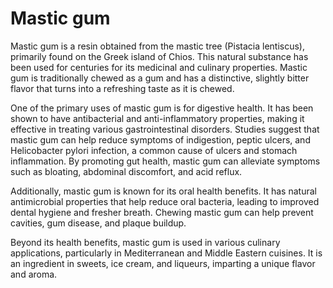 <!--
source: gpt-40
tags: herbals
-->

# Mastic gum

Mastic gum is a resin obtained from the mastic tree (Pistacia lentiscus), primarily found on the Greek island of Chios. This natural substance has been used for centuries for its medicinal and culinary properties. Mastic gum is traditionally chewed as a gum and has a distinctive, slightly bitter flavor that turns into a refreshing taste as it is chewed.

One of the primary uses of mastic gum is for digestive health. It has been shown to have antibacterial and anti-inflammatory properties, making it effective in treating various gastrointestinal disorders. Studies suggest that mastic gum can help reduce symptoms of indigestion, peptic ulcers, and Helicobacter pylori infection, a common cause of ulcers and stomach inflammation. By promoting gut health, mastic gum can alleviate symptoms such as bloating, abdominal discomfort, and acid reflux.

Additionally, mastic gum is known for its oral health benefits. It has natural antimicrobial properties that help reduce oral bacteria, leading to improved dental hygiene and fresher breath. Chewing mastic gum can help prevent cavities, gum disease, and plaque buildup.

Beyond its health benefits, mastic gum is used in various culinary applications, particularly in Mediterranean and Middle Eastern cuisines. It is an ingredient in sweets, ice cream, and liqueurs, imparting a unique flavor and aroma.
